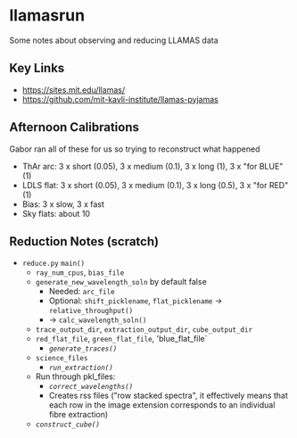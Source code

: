 # llamasrun
Some notes about observing and reducing LLAMAS data

## Key Links
* https://sites.mit.edu/llamas/
* https://github.com/mit-kavli-institute/llamas-pyjamas

## Afternoon Calibrations
Gabor ran all of these for us so trying to reconstruct what happened
- ThAr arc: 3 x short (0.05), 3 x medium (0.1), 3 x long (1), 3 x "for BLUE" (1)
- LDLS flat: 3 x short (0.05), 3 x medium (0.1), 3 x long (0.5), 3 x "for RED" (1)
- Bias: 3 x slow, 3 x fast
- Sky flats: about 10

## Reduction Notes (scratch)
- `reduce.py` `main()`
  - `ray_num_cpus`, `bias_file`
  - `generate_new_wavelength_soln` by default false
    - Needed: `arc_file`
    - Optional: `shift_picklename`, `flat_picklename` -> `relative_throughput()`
    - -> `calc_wavelength_soln()`
  - `trace_output_dir`, `extraction_output_dir`, `cube_output_dir`
  - `red_flat_file`, `green_flat_file`, 'blue_flat_file`
    - *`generate_traces()`*
  - `science_files`
    - *`run_extraction()`*
  - Run through pkl_files:
    - *`correct_wavelengths()`*
    - Creates rss files ("row stacked spectra", it effectively means that each row in the image extension corresponds to an individual fibre extraction)
  - *`construct_cube()`*
